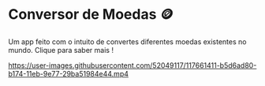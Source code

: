 # Conversor de Moedas 🪙
Um app feito com o intuito de convertes diferentes moedas existentes no mundo. Clique para saber mais !



https://user-images.githubusercontent.com/52049117/117661411-b5d6ad80-b174-11eb-9e77-29ba51984e44.mp4


